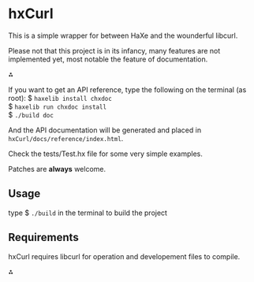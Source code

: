 hxCurl
======

This is a simple wrapper for between HaXe and the wounderful libcurl.

Please not that this project is in its infancy, many features are not
implemented yet, most notable the feature of documentation.

⁂

If you want to get an API reference, type the following on the terminal (as root):
$ `haxelib install chxdoc`  
$ `haxelib run chxdoc install`  
$ `./build doc`  

And the API documentation will be generated and placed in
`hxCurl/docs/reference/index.html`.

Check the tests/Test.hx file for some very simple examples.

Patches are **always** welcome.

Usage
-----
type $ `./build` in the terminal to build the project

Requirements
------------
hxCurl requires libcurl for operation and developement files to compile.



⁂
